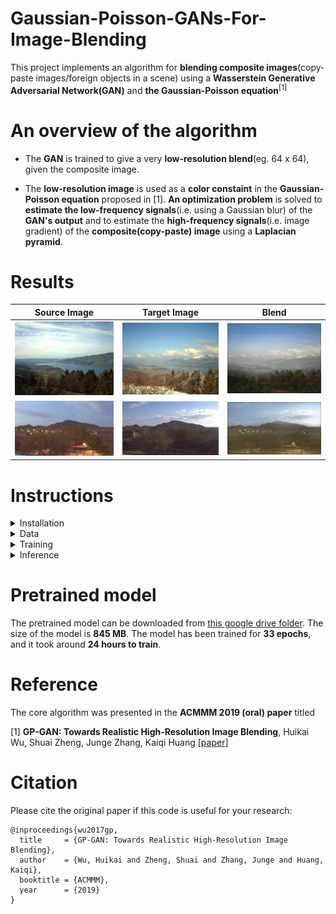 # Gaussian-Poisson-GANs-For-Image-Blending

This project implements an algorithm for **blending composite images**(copy-paste images/foreign objects in a scene) using a **Wasserstein Generative Adversarial Network(GAN)** and **the Gaussian-Poisson equation**<sup>[1]</sup>

# An overview of the algorithm

* The **GAN** is trained to give a very **low-resolution blend**(eg. 64 x 64), given the composite image.

* The **low-resolution image** is used as a **color constaint** in the **Gaussian-Poisson equation** proposed in [1]. **An optimization problem** is solved to **estimate the low-frequency signals**(i.e. using a Gaussian blur) of the **GAN's output** and to estimate the **high-frequency signals**(i.e. image gradient) of the **composite(copy-paste) image** using a **Laplacian pyramid**.

# Results

| Source Image    | Target Image           | Blend      |
|:---------------:|:----------------------:|:----------:|
|![](docs/source.jpg)|![](docs/dest.jpg)|![](docs/blend.png)|
|![](docs/source.jpeg)|![](docs/dest.jpeg)|![](docs/blend1.png)|


# Instructions

<details>
<summary>
Installation
</summary>

To install, execute:

```
pip install -r requirements.txt
```

</details>

<details>
<summary>
Data
</summary>
  
[The Transient Attributes dataset](http://transattr.cs.brown.edu/files/aligned_images.tar) - 1.8 GB

Once it is downloaded, extract the .tar file. You will find a folder named _'imageAlignedLD'_ .

You can crop the images by executing the following command:

```
python crop_images.py --data_path path_to_imageAlignedLD_folder --output_dir path_to_output_folder
```
<br>
</details>
<details>

<summary>
Training
</summary>

The file _config.py_ contains various options and hyperparameters that can be set to train the GAN. Here are the default parameters:
``` 
'''DATA'''
CROPPED_SAMPLES_DIR = '../../../cropped_images'
NUM_TRAIN_SAMPLES = 100 
CENTER_SQUARE_RATIO = 0.5
SCALING_SIZE = 64
OUTPUT_SIZE = 64
TRAIN_BATCH_SIZE = 8 
TRAIN_SHUFFLE = False
TRAIN_NUM_WORKERS = 0
VAL_BATCH_SIZE = 8 
VAL_SHUFFLE = False
VAL_NUM_WORKERS = 0
VAL_RATIO = 0.1
NUM_VAL_SAMPLES = 64 

'''NET'''
NUM_ENCODER_FILTERS = 64
NUM_DECODER_FILTERS = 64
NUM_BOTTLENECK = 4000
NUM_OUTPUT_CHANNELS = 3

'''TRAINING'''
G_LR = 5e-4 
D_LR = 5e-4 
ADAM_BETA1 =0.5
NUM_EPOCHS = 15 
D_ITERS = 5
D_CLAMP_RANGE = [-0.01, 0.01]

'''TRAINING - LOGGING'''

PRINT_EVERY = 1 # gen_iter iterations 
LOGGING_K = 5
CHECKPOINT_DIR = 'experiments'
```
The parameters can be changed according to the requirements.

To train, the following command should be executed:

```
python train.py
```

If it is required to resume from a model checkpoint, the checkpoint can be passed to the train script using 

```
python train.py --checkpoint checkpoint_tar_path
```

</details>

<details>

<summary>
Inference
</summary>

For inference with a trained GAN, the following command can be executed:

```
python solve_gp_eqn.py 
```

The usage/options are as follows;

```

usage: solve_gp_eqn.py [-h] --src SRC --dest DEST --mask MASK --model MODEL
                       --output_dir OUTPUT_DIR [--use_composite USE_COMPOSITE]

Inference of Gaussian-Poisson GANs for Image Blending

optional arguments:
  -h, --help            show this help message and exit
  --src SRC             Source image path
  --dest DEST           Target image path
  --mask MASK           Mask image path
  --model MODEL         Trained model path
  --output_dir OUTPUT_DIR
                        Output directory
  --use_composite USE_COMPOSITE
                        Use composite image directly, ignore GAN(useful for
                        comparison)

```

</details>

# Pretrained model

The pretrained model can be downloaded from [this google drive folder](https://drive.google.com/file/d/10eePae3qZEhlyoVFElpjRaHEfAOSYIXp/view?usp=sharing). The size of the model is **845 MB**. The model has been trained for **33 epochs**, and it took around **24 hours to train**.  

# Reference

The core algorithm was presented in the **ACMMM 2019 (oral) paper** titled

[1] **GP-GAN: Towards Realistic High-Resolution Image Blending**, 
    Huikai Wu, Shuai Zheng, Junge Zhang, Kaiqi Huang
    [[paper]](https://arxiv.org/pdf/1703.07195.pdf)

# Citation

Please cite the original paper if this code is useful for your research:

```
@inproceedings{wu2017gp,
  title     = {GP-GAN: Towards Realistic High-Resolution Image Blending},
  author    = {Wu, Huikai and Zheng, Shuai and Zhang, Junge and Huang, Kaiqi},
  booktitle = {ACMMM},
  year      = {2019}
}
```
